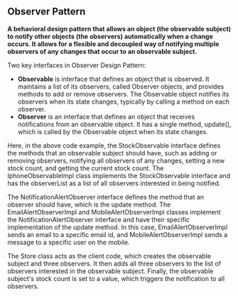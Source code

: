 ## Observer Pattern

**A behavioral design pattern that allows an object (the observable subject) to notify other objects (the observers) automatically when a change occurs. It allows for a flexible and decoupled way of notifying multiple observers of any changes that occur to an observable subject.**


Two key interfaces in Observer Design Pattern: 
- **Observable** is interface that defines an object that is observed. It maintains a list of its observers, called Observer objects, and provides methods to add or remove observers. The Observable object notifies its observers when its state changes, typically by calling a method on each observer.
- **Observer** is an interface that defines an object that receives notifications from an observable object. It has a single method, update(), which is called by the Observable object when its state changes.


Here, in the above code example, the StockObservable interface defines the methods that an observable subject should have, such as adding or removing observers, notifying all observers of any changes, setting a new stock count, and getting the current stock count. The IphoneObservableImpl class implements the StockObservable interface and has the observerList as a list of all observers interested in being notified.

The NotificationAlertObserver interface defines the method that an observer should have, which is the update method. The EmailAlertObserverImpl and MobileAlertObserverImpl classes implement the NotificationAlertObserver interface and have their specific implementation of the update method. In this case, EmailAlertObserverImpl sends an email to a specific email id, and MobileAlertObserverImpl sends a message to a specific user on the mobile.

The Store class acts as the client code, which creates the observable subject and three observers. It then adds all three observers to the list of observers interested in the observable subject. Finally, the observable subject's stock count is set to a value, which triggers the notification to all observers.